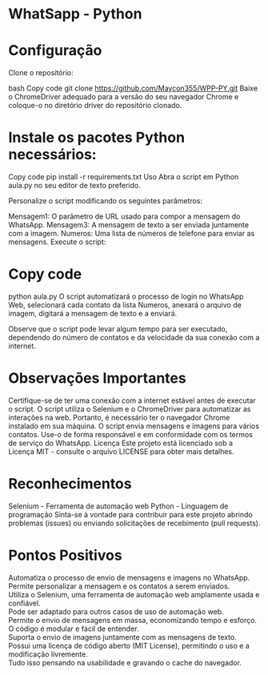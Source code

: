 # WhatSapp - Python


# Configuração
Clone o repositório:
 
bash
Copy code
git clone https://github.com/Maycon355/WPP-PY.git
Baixe o ChromeDriver adequado para a versão do seu navegador Chrome e coloque-o no diretório driver do repositório clonado.

# Instale os pacotes Python necessários:

Copy code
pip install -r requirements.txt
Uso
Abra o script em Python aula.py no seu editor de texto preferido.

Personalize o script modificando os seguintes parâmetros:

Mensagem1: O parâmetro de URL usado para compor a mensagem do WhatsApp.
Mensagem3: A mensagem de texto a ser enviada juntamente com a imagem.
Numeros: Uma lista de números de telefone para enviar as mensagens.
Execute o script:

# Copy code
python aula.py
O script automatizará o processo de login no WhatsApp Web, selecionará cada contato da lista Numeros, anexará o arquivo de imagem, digitará a mensagem de texto e a enviará.

Observe que o script pode levar algum tempo para ser executado, dependendo do número de contatos e da velocidade da sua conexão com a internet.

# Observações Importantes
Certifique-se de ter uma conexão com a internet estável antes de executar o script.
O script utiliza o Selenium e o ChromeDriver para automatizar as interações na web. Portanto, é necessário ter o navegador Chrome instalado em sua máquina.
O script envia mensagens e imagens para vários contatos. Use-o de forma responsável e em conformidade com os termos de serviço do WhatsApp.
Licença
Este projeto está licenciado sob a Licença MIT - consulte o arquivo LICENSE para obter mais detalhes.

# Reconhecimentos
Selenium - Ferramenta de automação web
Python - Linguagem de programação
Sinta-se à vontade para contribuir para este projeto abrindo problemas (issues) ou enviando solicitações de recebimento (pull requests).

# Pontos Positivos
Automatiza o processo de envio de mensagens e imagens no WhatsApp.<br />
Permite personalizar a mensagem e os contatos a serem enviados.<br />
Utiliza o Selenium, uma ferramenta de automação web amplamente usada e confiável.<br />
Pode ser adaptado para outros casos de uso de automação web.<br />
Permite o envio de mensagens em massa, economizando tempo e esforço.<br />
O código é modular e fácil de entender.<br />
Suporta o envio de imagens juntamente com as mensagens de texto.<br />
Possui uma licença de código aberto (MIT License), permitindo o uso e a modificação livremente.<br />
Tudo isso pensando na usabilidade e gravando o cache do navegador.<br />
